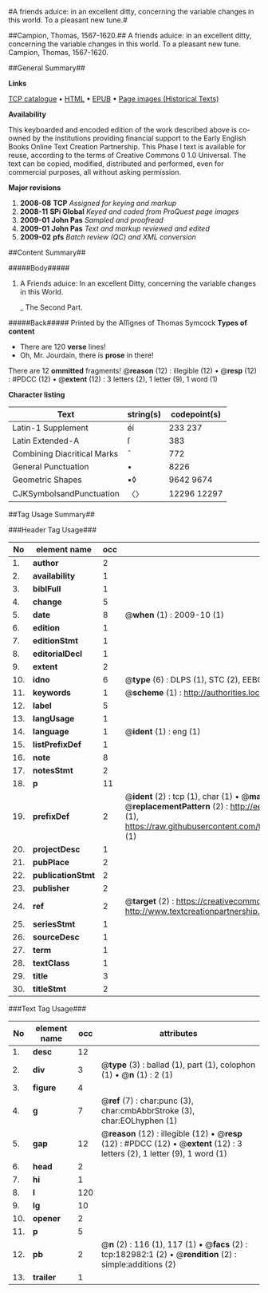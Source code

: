 #A friends aduice: in an excellent ditty, concerning the variable changes in this world. To a pleasant new tune.#

##Campion, Thomas, 1567-1620.##
A friends aduice: in an excellent ditty, concerning the variable changes in this world. To a pleasant new tune.
Campion, Thomas, 1567-1620.

##General Summary##

**Links**

[TCP catalogue](http://www.ota.ox.ac.uk/tcp/)  • 
[HTML](http://tei.it.ox.ac.uk/tcp/Texts-HTML/free/B01/B01018.html)  • 
[EPUB](http://tei.it.ox.ac.uk/tcp/Texts-EPUB/free/B01/B01018.epub) • 
[Page images (Historical Texts)](https://data.historicaltexts.jisc.ac.uk/view?pubId=eebo-99884214e&pageId=eebo-99884214e-182982-1)

**Availability**

This keyboarded and encoded edition of the
	       work described above is co-owned by the institutions
	       providing financial support to the Early English Books
	       Online Text Creation Partnership. This Phase I text is
	       available for reuse, according to the terms of Creative
	       Commons 0 1.0 Universal. The text can be copied,
	       modified, distributed and performed, even for
	       commercial purposes, all without asking permission.

**Major revisions**

1. __2008-08__ __TCP__ *Assigned for keying and markup*
1. __2008-11__ __SPi Global__ *Keyed and coded from ProQuest page images*
1. __2009-01__ __John Pas__ *Sampled and proofread*
1. __2009-01__ __John Pas__ *Text and markup reviewed and edited*
1. __2009-02__ __pfs__ *Batch review (QC) and XML conversion*

##Content Summary##

#####Body#####

1. A Friends aduice: In an excellent Ditty, concerning the variable changes in this World.

    _ The Second Part.

#####Back#####
Printed by the Aſſignes of Thomas Symcock
**Types of content**

  * There are 120 **verse** lines!
  * Oh, Mr. Jourdain, there is **prose** in there!

There are 12 **ommitted** fragments! 
 @__reason__ (12) : illegible (12)  •  @__resp__ (12) : #PDCC (12)  •  @__extent__ (12) : 3 letters (2), 1 letter (9), 1 word (1)

**Character listing**


|Text|string(s)|codepoint(s)|
|---|---|---|
|Latin-1 Supplement|éí|233 237|
|Latin Extended-A|ſ|383|
|Combining             Diacritical Marks|̄|772|
|General Punctuation|•|8226|
|Geometric Shapes|▪◊|9642 9674|
|CJKSymbolsandPunctuation|〈〉|12296 12297|

##Tag Usage Summary##

###Header Tag Usage###

|No|element name|occ|attributes|
|---|---|---|---|
|1.|__author__|2||
|2.|__availability__|1||
|3.|__biblFull__|1||
|4.|__change__|5||
|5.|__date__|8| @__when__ (1) : 2009-10 (1)|
|6.|__edition__|1||
|7.|__editionStmt__|1||
|8.|__editorialDecl__|1||
|9.|__extent__|2||
|10.|__idno__|6| @__type__ (6) : DLPS (1), STC (2), EEBO-CITATION (1), PROQUEST (1), VID (1)|
|11.|__keywords__|1| @__scheme__ (1) : http://authorities.loc.gov/ (1)|
|12.|__label__|5||
|13.|__langUsage__|1||
|14.|__language__|1| @__ident__ (1) : eng (1)|
|15.|__listPrefixDef__|1||
|16.|__note__|8||
|17.|__notesStmt__|2||
|18.|__p__|11||
|19.|__prefixDef__|2| @__ident__ (2) : tcp (1), char (1)  •  @__matchPattern__ (2) : ([0-9\-]+):([0-9IVX]+) (1), (.+) (1)  •  @__replacementPattern__ (2) : http://eebo.chadwyck.com/downloadtiff?vid=$1&page=$2 (1), https://raw.githubusercontent.com/textcreationpartnership/Texts/master/tcpchars.xml#$1 (1)|
|20.|__projectDesc__|1||
|21.|__pubPlace__|2||
|22.|__publicationStmt__|2||
|23.|__publisher__|2||
|24.|__ref__|2| @__target__ (2) : https://creativecommons.org/publicdomain/zero/1.0/ (1), http://www.textcreationpartnership.org/docs/. (1)|
|25.|__seriesStmt__|1||
|26.|__sourceDesc__|1||
|27.|__term__|1||
|28.|__textClass__|1||
|29.|__title__|3||
|30.|__titleStmt__|2||


###Text Tag Usage###

|No|element name|occ|attributes|
|---|---|---|---|
|1.|__desc__|12||
|2.|__div__|3| @__type__ (3) : ballad (1), part (1), colophon (1)  •  @__n__ (1) : 2 (1)|
|3.|__figure__|4||
|4.|__g__|7| @__ref__ (7) : char:punc (3), char:cmbAbbrStroke (3), char:EOLhyphen (1)|
|5.|__gap__|12| @__reason__ (12) : illegible (12)  •  @__resp__ (12) : #PDCC (12)  •  @__extent__ (12) : 3 letters (2), 1 letter (9), 1 word (1)|
|6.|__head__|2||
|7.|__hi__|1||
|8.|__l__|120||
|9.|__lg__|10||
|10.|__opener__|2||
|11.|__p__|5||
|12.|__pb__|2| @__n__ (2) : 116 (1), 117 (1)  •  @__facs__ (2) : tcp:182982:1 (2)  •  @__rendition__ (2) : simple:additions (2)|
|13.|__trailer__|1||
